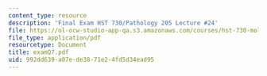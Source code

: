 ```yaml
---
content_type: resource
description: 'Final Exam HST 730/Pathology 205 Lecture #24'
file: https://ol-ocw-studio-app-qa.s3.amazonaws.com/courses/hst-730-molecular-biology-for-the-auditory-system-fall-2002/992dd639a07ede3871e24fd5d34ead95_examQ7.pdf
file_type: application/pdf
resourcetype: Document
title: examQ7.pdf
uid: 992dd639-a07e-de38-71e2-4fd5d34ead95
---
```

